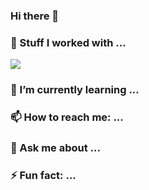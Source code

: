 ### Hi there 👋

### 🔭 Stuff I worked with ...
 <img src="https://cdn.jsdelivr.net/gh/devicons/devicon@latest/icons/react/react-original.svg" />

### 🌱 I’m currently learning ...

### 📫 How to reach me: ...

### 💬 Ask me about ...

### ⚡ Fun fact: ...
